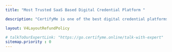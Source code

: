 ```yaml
---
title: "Most Trusted SaaS Based Digital Credential Platform "

description: "CertifyMe is one of the best digital credential platforms offering verifiable digital badges and digital certificates. Start your credentialing journey today."

layout: V4LayoutRefundPolicy

# talkToOurExpertLink: "https://go.certifyme.online/talk-with-expert"
sitemap.priority : 0
---
```

